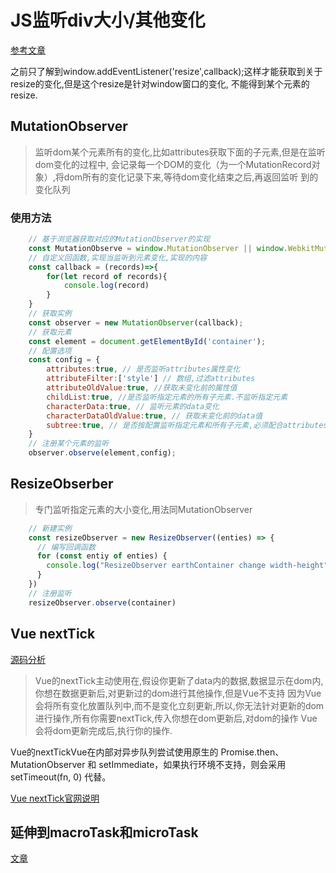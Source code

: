 # JS监听div大小/其他变化

[参考文章](https://libin1991.github.io/2019/01/01/JS%E7%9B%91%E5%90%ACdiv%E5%85%83%E7%B4%A0%E7%9A%84resize/)   

之前只了解到window.addEventListener('resize',callback);这样才能获取到关于resize的变化,但是这个resize是针对window窗口的变化,
不能得到某个元素的resize.
## MutationObserver
> 监听dom某个元素所有的变化,比如attributes获取下面的子元素,但是在监听dom变化的过程中,
> 会记录每一个DOM的变化（为一个MutationRecord对象）,将dom所有的变化记录下来,等待dom变化结束之后,再返回监听
> 到的变化队列

### 使用方法
``` javascript
    // 基于浏览器获取对应的MutationObserver的实现
    const MutationObserve = window.MutationObserver || window.WebkitMutaionObserver || window.MozMutationObserver;
    // 自定义回函数,实现当监听到元素变化,实现的内容
    const callback = (records)=>{
        for(let record of records){
            console.log(record)
        }
    }
    // 获取实例
    const observer = new MutationObserver(callback);
    // 获取元素
    const element = document.getElementById('container');
    // 配置选项
    const config = {
        attributes:true, // 是否监听attributes属性变化
        attributeFilter:['style'] // 数组,过滤attributes
        attributeOldValue:true, //获取未变化前的属性值
        childList:true, //是否监听指定元素的所有子元素.不监听指定元素
        characterData:true, // 监听元素的data变化
        characterDataOldValue:true, // 获取未变化前的data值
        subtree:true, // 是否按配置监听指定元素和所有子元素,必须配合attributes || childList || characterData之一使用
    }
    // 注册某个元素的监听
    observer.observe(element,config);
```

## ResizeObserber
> 专门监听指定元素的大小变化,用法同MutationObserver
``` javascript 
    // 新建实例
    const resizeObserver = new ResizeObserver((enties) => {
      // 编写回调函数
      for (const entiy of enties) {
        console.log("ResizeObserver earthContainer change width-height",entiy.contentRect.width,entiy.contentRect.height)
      }
    })
    // 注册监听
    resizeObserver.observe(container)
```
## Vue nextTick
[源码分析](https://libin1991.github.io/2017/10/21/%E9%9D%A2%E8%AF%95%E4%B9%8BVue-nextTick%E5%8E%9F%E7%90%86/)
> Vue的nextTick主动使用在,假设你更新了data内的数据,数据显示在dom内,你想在数据更新后,对更新过的dom进行其他操作,但是Vue不支持
> 因为Vue会将所有变化放置队列中,而不是变化立刻更新,所以,你无法针对更新的dom进行操作,所有你需要nextTick,传入你想在dom更新后,对dom的操作
> Vue会将dom更新完成后,执行你的操作.  

Vue的nextTickVue在内部对异步队列尝试使用原生的 Promise.then、MutationObserver 和 setImmediate，如果执行环境不支持，则会采用 setTimeout(fn, 0) 代替。

[Vue nextTick官网说明](https://cn.vuejs.org/v2/guide/reactivity.html#%E5%BC%82%E6%AD%A5%E6%9B%B4%E6%96%B0%E9%98%9F%E5%88%97)

## 延伸到macroTask和microTask
[文章](./macrotask和microtask.md)